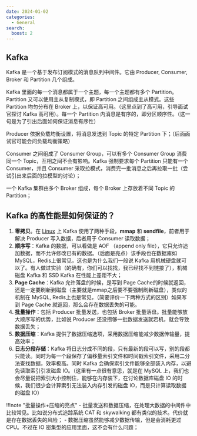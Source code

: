 ```yaml
---
date: 2024-01-02
categories:
  - General
search:
  boost: 2
---
```



##  Kafka

Kafka 是一个基于发布订阅模式的消息队列中间件。它由 Producer, Consumer, Broker 和 Partition 几个组成。

Kafka 里面的每一个消息都属于一个主题，每一个主题都有多个 Partition。Partition 又可以使用主从复制模式，即 Partition 之间组成主从模式。这些 Partition 均匀分布在 Broker 上，以保证高可用。（这里点到了高可用，引导面试官探讨 Kafka 高可用）。每一个 Partition 内消息是有序的，即分区顺序性。（这一句是为了引出后面如何保证消息有序性）

Producer 依据负载均衡设置，将消息发送到 Topic 的特定 Partition 下；（后面面试官可能会问负载均衡策略）


Consumer 之间组成了 Consumer Group，可以有多个 Consumer Group 消费同一个 Topic，互相之间不会有影响。Kafka 强制要求每个 Partition 只能有一个 Consumer，并且 Consumer 采取拉模式，消费完一批消息之后再拉取一批（尝试引出来后面的拉模型的讨论）；

一个 Kafka 集群由多个 Broker 组成，每个 Broker 上存放着不同 Topic 的 Partition；

## Kafka 的高性能是如何保证的？

1. **零拷贝**。在 <u>Linux</u> 上 Kafka 使用了两种手段，**mmap** 和 **sendfile**，前者用于解决 Producer 写入数据，后者用于 Consumer 读取数据；
2. **顺序写**：Kafka 的数据，可以看做是 AOF （append only file），它只允许追加数据，而不允许修改已有的数据。（后面是亮点）该手段也在数据库如 MySQL，Redis上很常见，这也是为什么我们一般说 Kafka 用机械硬盘就可以了。有人做过实验（的确有，你们可以找找，我已经找不到链接了），机械磁盘 Kafka 和 SSD Kafka 在性能上差距不大；
3. **Page Cache**：Kafka 允许落盘的时候，是写到 Page Cache的时候就返回，还是一定要刷新到磁盘（主要就是mmap之后要不要强制刷新磁盘），类似的机制在 MySQL, Redis上也是常见，（简要评价一下两种方式的区别）如果写到 Page Cache 就返回，那么会存在数据丢失的可能。
4. **批量操作**：包括 Producer 批量发送，也包括 Broker 批量落盘。批量能够放大顺序写的优势，比如说 Producer 还没攒够一批数据发送就宕机，就会导致数据丢失；
5. **数据压缩**：Kafka 提供了数据压缩选项，采用数据压缩能减少数据传输量，提高效率；
6. **日志分段存储**：Kafka 将日志分成不同的段，只有最新的段可以写，别的段都只能读。同时为每一个段保存了偏移量索引文件和时间戳索引文件，采用二分法查找数据，效率极高。同时 Kafka 会确保索引文件能够全部装入内存，以避免读取索引引发磁盘 IO。（这里有一点很有意思，就是在 MySQL 上，我们也会尽量说把索引大小控制住，能够在内存装下，在讨论数据库磁盘 IO 的时候，我们很少会计算索引无法装入内存引发的磁盘 IO，而是只计算读取数据的磁盘 IO）

!!!note "批量操作+压缩的亮点"
    - 批量发送和数据压缩，在处理大数据的中间件中比较常见。比如说分布式追踪系统 CAT 和 skywalking 都有类似的技术。代价就是存在数据丢失的风险；
    - 数据压缩虽然能够减少数据传输，但是会消耗更过 CPU。不过在 IO 密集型的应用里面，这不会有什么问题；
